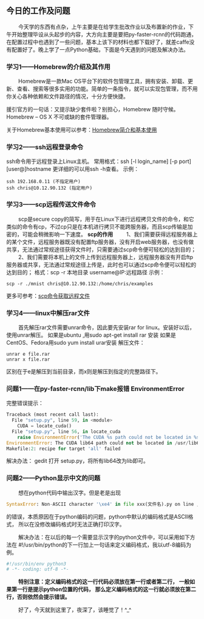 ## 今日的工作及问题
&nbsp;&nbsp;&nbsp;&nbsp;&nbsp;&nbsp;&nbsp;&nbsp;今天学的东西有点杂，上午主要是在给学生批改作业以及布置新的作业，下午开始整理毕设从头起步的内容，大方向主要是要把py-faster-rcnn的代码跑通，在配置过程中也遇到了一些问题，基本上该下的材料也都下载好了，就差caffe没有配置好了。晚上学了一点Python基础，下面是今天遇到的问题及解决办法。

### 学习1——Homebrew的介绍及其作用
&nbsp;&nbsp;&nbsp;&nbsp;&nbsp;&nbsp;&nbsp;&nbsp;Homebrew是一款Mac OS平台下的软件包管理工具，拥有安装、卸载、更新、查看、搜索等很多实用的功能。简单的一条指令，就可以实现包管理，而不用你关心各种依赖和文件路径的情况，十分方便快捷。

援引官方的一句话：又提示缺少套件啦？别担心，Homebrew 随时守候。Homebrew – OS X 不可或缺的套件管理器。

关于Homebrew基本使用可以参考：[Homebrew简介和基本使用](https://blog.csdn.net/andanlan/article/details/51589800)

### 学习2——ssh远程登录命令
ssh命令用于远程登录上Linux主机。
常用格式：ssh [-l login_name] [-p port] [user@]hostname
更详细的可以用ssh -h查看。
示例：
```shell
ssh 192.168.0.11 (不指定用户)
ssh chris@10.12.90.132 (指定用户)
```

### 学习3——scp远程传送文件命令

&nbsp;&nbsp;&nbsp;&nbsp;&nbsp;&nbsp;&nbsp;&nbsp;scp是secure copy的简写，用于在Linux下进行远程拷贝文件的命令，和它类似的命令有cp，不过cp只是在本机进行拷贝不能跨服务器，而且scp传输是加密的，可能会稍微影响一下速度。
**scp的作用**
&nbsp;&nbsp;&nbsp;&nbsp;&nbsp;&nbsp;&nbsp;&nbsp;1、我们需要获得远程服务器上的某个文件，远程服务器既没有配置ftp服务器，没有开启web服务器，也没有做共享，无法通过常规途径获得文件时，只需要通过scp命令便可轻松的达到目的；
&nbsp;&nbsp;&nbsp;&nbsp;&nbsp;&nbsp;&nbsp;&nbsp;2、我们需要将本机上的文件上传到远程服务器上，远程服务器没有开启ftp服务器或共享，无法通过常规途径上传是，此时也可以通过scp命令便可以轻松的达到目的；
格式：scp -r 本地目录 username@IP:远程路径
示例：
```shell
scp -r ./mnist chris@10.12.90.132:/home/chris/examples
```
更多可参考：[scp命令获取远程文件](https://www.cnblogs.com/hushaojun/p/4846051.html)

### 学习4——linux中解压rar文件
&nbsp;&nbsp;&nbsp;&nbsp;&nbsp;&nbsp;&nbsp;&nbsp;首先解压rar文件需要unrar命令，因此要先安装rar for linux。安装好以后，使用unrar解压。
如果是ubuntu ,用sudo apt-get install rar 安装
如果是CentOS、Fedora用sudo yum install urar安装
解压文件：
```
unrar e file.rar
unrar x file.rar
```
区别在于e是解压到当前目录，而x则是解压到指定的完整路径下。

### 问题1——在py-faster-rcnn/lib下make报错 EnvironmentError
完整错误提示：
```python
Traceback (most recent call last):
  File "setup.py", line 59, in <module>
    CUDA = locate_cuda()
  File "setup.py", line 56, in locate_cuda
    raise EnvironmentError('The CUDA %s path could not be located in %s' % (k, v))
EnvironmentError: The CUDA lib64 path could not be located in /usr/lib64
Makefile:2: recipe for target 'all' failed
```
解决办法：
gedit 打开 setup.py，将所有lib64改为lib即可。

### 问题2——Python显示中文的问题
&nbsp;&nbsp;&nbsp;&nbsp;&nbsp;&nbsp;&nbsp;&nbsp;想在python代码中输出汉字。但是老是出现
```python
SyntaxError: Non-ASCII character '\xe4' in file xxx(文件名).py on line , but no encoding declared。
```
的错误，本质原因在于python编码的问题，python中默认的编码格式是ASCII格式， 所以在没修改编码格式时无法正确打印汉字。

&nbsp;&nbsp;&nbsp;&nbsp;&nbsp;&nbsp;&nbsp;&nbsp;解决办法：在以后的每一个需要显示汉字的python文件中，可以采用如下方法在 #!/usr/bin/python的下一行加上一句话来定义编码格式，我以utf-8编码为例。
```python
#!/usr/bin/env python3
# -*- coding: utf-8 -*-
```
&nbsp;&nbsp;&nbsp;&nbsp;&nbsp;&nbsp;&nbsp;&nbsp;**特别注意：定义编码格式的这一行代码必须放在第一行或者第二行， 一般如果第一行是提示python位置的代码， 那么定义编码格式的这一行就必须放在第二行，否则依然会提示错误。**

&nbsp;&nbsp;&nbsp;&nbsp;&nbsp;&nbsp;&nbsp;&nbsp;好了，今天就到这里了，夜深了，该睡觉了！^_^